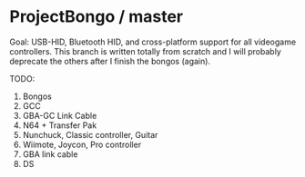 # ProjectBongo / master
Goal: USB-HID, Bluetooth HID, and cross-platform support for all videogame controllers. This branch is written totally from scratch and I will probably deprecate the others after I finish the bongos (again).

TODO:
1. Bongos
2. GCC
3. GBA-GC Link Cable
4. N64 + Transfer Pak
5. Nunchuck, Classic controller, Guitar
6. Wiimote, Joycon, Pro controller
7. GBA link cable
8. DS
